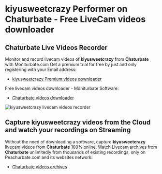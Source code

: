 # kiyusweetcrazy Performer on Chaturbate - Free LiveCam videos downloader

## Chaturbate Live Videos Recorder

Monitor and record livecam videos of **kiyusweetcrazy** from **Chaturbate** with Moniturbate.com
Get a premium trial for free by just and only registering with your Email address:
* [kiyusweetcrazy Premium videos downloader](https://moniturbate.com/request-demo-licence-key.html)

Free livecam videos downloader - Moniturbate Software:
* [Chaturbate videos downloader](https://moniturbate.com/moniturbate-download-software.html)

![kiyusweetcrazy livecam videos recorder](https://peachurnet.com/templates/moniturbate-software.png)


## Capture kiyusweetcrazy videos from the Cloud and watch your recordings on Streaming

Without the need of downloading a software, capture **kiyusweetcrazy** livecam videos from **Chaturbate** 100% online.
Watch Livecam archives from **Chaturbate** unlimitedly from thousands of existing recordings, only on Peachurbate.com and its websites network:
* [Chaturbate videos archives](https://peachurnet.com/)